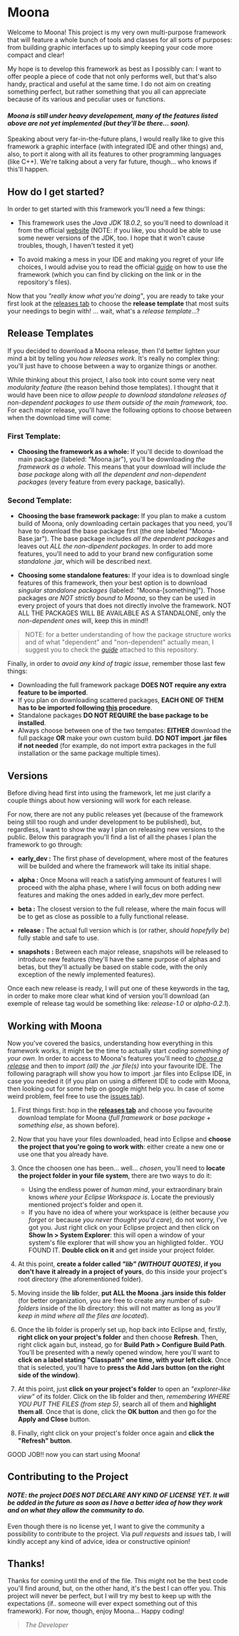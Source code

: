 # Moona

Welcome to Moona! This project is my very own multi-purpose framework that will feature a whole bunch of tools and classes for all sorts of purposes: from building graphic interfaces up to simply keeping your code more compact and clear!

My hope is to develop this framework as best as I possibly can: I want to offer people a piece of code that not only performs well, but that's also handy, practical and useful at the same time. I do not aim on creating something perfect, but rather something that you all can appreciate because of its various and peculiar uses or functions.

#### ***Moona is still under heavy developement, many of the features listed above are not yet implemented (but they'll be there... soon).***

Speaking about very far-in-the-future plans, I would really like to give this framework a graphic interface (with integrated IDE and other things) and, also, to port it along with all its features to other programming languages (like C++). We're talking about a very far future, though... who knows if this'll happen.

## How do I get started?

In order to get started with this framework you'll need a few things:

* This framework uses the *Java JDK 18.0.2*, so you'll need to download it from the official [website](https://www.oracle.com/java/technologies/downloads/) (NOTE: if you like, you should be able to use some newer versions of the JDK, too. I hope that it won't cause troubles, though, I haven't tested it yet)

* To avoid making a mess in your IDE and making you regret of your life choices, I would advise you to read the official [*guide*](https://github.com/anOsuPlayer/Moona/blob/early_dev/GUIDE.md) on how to use the framework (which you can find by clicking on the link or in the repository's files).

Now that you *"really know what you're doing"*, you are ready to take your first look at the [releases tab](https://github.com/anOsuPlayer/Moona/releases) to choose the **release template** that most suits your needings to begin with! ... wait, what's a *release template*...?

## Release Templates

If you decided to download a Moona release, then I'd better lighten your mind a bit by telling you *how releases work*. It's really no complex thing: you'll just have to choose between a way to organize things or another.

While thinking about this project, I also took into count some very neat *modularity feature* (the reason behind those templates). I thought that it would have been nice to *allow people to download standalone releases of non-dependent packages to use them outside of the main framework, too*. For each major release, you'll have the following options to choose between when the download time will come:

### First Template:

* **Choosing the framework as a whole:** If you'll decide to download the main package (labeled: "Moona.jar"), you'll be downloading *the framework as a whole*. This means that your download will include *the base package* along with *all the dependent and non-dependent packages* (every feature from every package, basically).

### Second Template:

* **Choosing the base framework package:** If you plan to make a custom build of Moona, only downloading certain packages that you need, you'll have to download the base package first (the one labeled "Moona-Base.jar"). The base package includes *all the dependent packages* and leaves out *ALL the non-dipendent packages*. In order to add more features, you'll need to add to your brand new configuration some *standalone .jar*, which will be described next.

* **Choosing some standalone features:** If your idea is to download single features of this framework, then your best option is to download *singular standalone packages* (labeled: "Moona-[something]"). Those packages *are NOT strictly bound to Moona*, so they can be used in every project of yours that does not directly involve the framework. NOT ALL THE PACKAGES WILL BE AVAILABLE AS A STANDALONE, only the *non-dependent ones* will, keep this in mind!!

> NOTE: for a better understanding of how the package structure works and of what "dependent" and "non-dependent" actually mean, I suggest you to check the [*guide*](https://github.com/anOsuPlayer/Moona/blob/early_dev/GUIDE.md) attached to this repository.

Finally, in order to *avoid any kind of tragic issue*, remember those last few things:
* Downloading the full framework package **DOES NOT require any extra feature to be imported**.
* If you plan on downloading scattered packages, **EACH ONE OF THEM has to be imported following [this](#working-with-moona) procedure**.
* Standalone packages **DO NOT REQUIRE the base package to be installed**.
* Always choose between one of the two tempates: **EITHER** download the full package **OR** make your own custom build. **DO NOT import .jar files if not needed** (for example, do not import extra packages in the full installation or the same package multiple times).

## Versions

Before diving head first into using the framework, let me just clarify a couple things about how versioning will work for each release.

For now, there are not any public releases yet (because of the framework being still too rough and under development to be published), but, regardless, I want to show the way I plan on releasing new versions to the public. Below this paragraph you'll find a list of all the phases I plan the framework to go through:

* **early_dev :** The first phase of development, where most of the features will be builded and where the framework will take its initial shape.

* **alpha :** Once Moona will reach a satisfying ammount of features I will proceed with the alpha phase, where I will focus on both adding new features and making the ones added in early_dev more perfect.

* **beta :** The closest version to the full release, where the main focus will be to get as close as possible to a fully functional release.

* **release :** The actual full version which is (or rather, *should hopefylly be*) fully stable and safe to use.

* **snapshots :** Between each major release, snapshots will be released to introduce new features (they'll have the same purpose of alphas and betas, but they'll actually be based on stable code, with the only exception of the newly implemented features).

Once each new release is ready, I will put one of these keywords in the tag, in order to make more clear what kind of version you'll download (an exemple of release tag would be something like: *release-1.0* or *alpha-0.2.1*).

## Working with Moona

Now you've covered the basics, understanding how everything in this framework works, it might be the time to actually start *coding something of your own*. In order to access to Moona's features you'll need to *[choose a release](#release-templates)* and then to *import (all) the .jar file(s)* into your favourite IDE. The following paragraph will show you how to import .jar files into Eclipse IDE, in case you needed it (if you plan on using a different IDE to code with Moona, then looking out for some help on google might help you. In case of some weird problem, feel free to use the [issues tab](https://github.com/anOsuPlayer/Moona/issues)).

1. First things first: hop in the [**releases tab**](https://github.com/anOsuPlayer/Moona/releases) and choose you favourite download template for Moona (*full framework* or *base package + something else*, as shown before).

2. Now that you have your files downloaded, head into Eclipse and **choose the project that you're going to work with**: either create a new one or use one that you already have.

3. Once the choosen one has been... well... *chosen*, you'll need to **locate the project folder in your file system**, there are two ways to do it:
    * Using the endless power of *human mind*, your extraordinary brain knows *where your Eclipse Workspace is*. Locate the previously mentioned project's folder and open it.
    * If you have no idea of where your workspace is (either because *you forget* or because *you never thought you'd care*), do not worry, I've got you. Just right click on your Eclipse project and then click on **Show In > System Explorer**: this will open a window of your system's file explorer that will show you an highligted folder.. YOU FOUND IT. **Double click on it** and get inside your project folder.
    
4. At this point, **create a folder called *"lib" (WITHOUT QUOTES)*, if you don't have it already in a project of yours**, do this inside your project's root directory (the aforementioned folder).

5. Moving inside the **lib** folder, **put ALL the Moona .jars inside this folder** (for better organization, you are free to create any number of *sub-folders* inside of the lib directory: this will not matter as long as *you'll keep in mind where all the files are located*).

6. Once the lib folder is properly set up, hop back into Eclipse and, firstly, **right click on your project's folder** and then choose **Refresh**. Then, right click again but, instead, go for **Build Path > Configure Build Path**. You'll be presented with a newly opened window, here you'll want to **click on a label stating "Classpath" one time, with your left click**. Once that is selected, you'll have to **press the Add Jars button (on the right side of the window)**.

7. At this point, just **click on your project's folder** to open an *"explorer-like view"* of its folder. Click on the lib folder and then, *remembering WHERE YOU PUT THE FILES (from step 5)*, search all of them and **highlight them all**. Once that is done, click the **OK button** and then go for the **Apply and Close** button.

8. Finally, right click on your project's folder once again and **click the "Refresh" button**.

GOOD JOB!! now you can start using Moona!

## Contributing to the Project

#### ***NOTE: the project DOES NOT DECLARE ANY KIND OF LICENSE YET. It will be added in the future as soon as I have a better idea of how they work and on what they allow the community to do.***

Even though there is no license yet, I want to give the community a possibility to contribute to the project. Via *pull requests* and *issues* tab, I will kindly accept any kind of advice, idea or constructive opinion!

## Thanks!

Thanks for coming until the end of the file. This might not be the best code you'll find around, but, on the other hand, it's the best I can offer you. This project will never be perfect, but I will try my best to keep up with the expectations (if.. someone will ever expect something out of this framework). For now, though, enjoy Moona... Happy coding!

> *The Developer*
